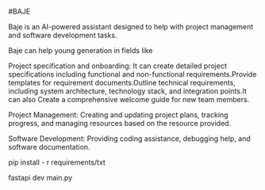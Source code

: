 #BAJE

Baje is an AI-powered assistant designed to help with project management and software development tasks. 

Baje can help young generation in fields like

Project specification and onboarding: It can create detailed project specifications including functional and non-functional requirements.Provide templates for requirement documents.Outline technical requirements, including system architecture, technology stack, and integration points.It can also Create a comprehensive welcome guide for new team members.

Project Management: Creating and updating project plans, tracking progress, and managing resources based on the resource provided.

Software Development: Providing coding assistance, debugging help, and software documentation.

pip install - r requirements/txt

fastapi dev main.py
